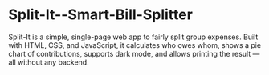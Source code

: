 # Split-It--Smart-Bill-Splitter
Split-It is a simple, single-page web app to fairly split group expenses. Built with HTML, CSS, and JavaScript, it calculates who owes whom, shows a pie chart of contributions, supports dark mode, and allows printing the result — all without any backend.
